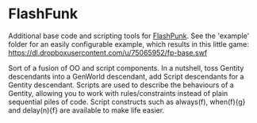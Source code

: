FlashFunk
=======

Additional base code and scripting tools for [FlashPunk](https://github.com/Draknek/FlashPunk). See the 'example' folder for an easily configurable example, which results in this little game: https://dl.dropboxusercontent.com/u/75065952/fp-base.swf

Sort of a fusion of OO and script components. In a nutshell, toss Gentity descendants into a GenWorld descendant, add Script descendants for a Gentity descendant. Scripts are used to describe the behaviours of a Gentity, allowing you to work with rules/constraints instead of plain sequential piles of code. Script constructs such as always(f), when(f){g} and delay(n){f} are available to make life easier. 
